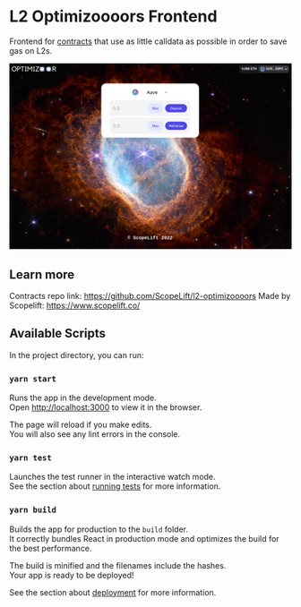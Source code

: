 # L2 Optimizoooors Frontend

Frontend for [contracts](https://github.com/ScopeLift/l2-optimizoooors) that use as little calldata as possible in order to save gas on L2s.

<img title="screenshot" alt="screenshot of webpage" src="/images/screenshot.png">

## Learn more
Contracts repo link: https://github.com/ScopeLift/l2-optimizoooors
Made by Scopelift: https://www.scopelift.co/
## Available Scripts

In the project directory, you can run:

### `yarn start`

Runs the app in the development mode.\
Open [http://localhost:3000](http://localhost:3000) to view it in the browser.

The page will reload if you make edits.\
You will also see any lint errors in the console.

### `yarn test`

Launches the test runner in the interactive watch mode.\
See the section about [running tests](https://facebook.github.io/create-react-app/docs/running-tests) for more information.

### `yarn build`

Builds the app for production to the `build` folder.\
It correctly bundles React in production mode and optimizes the build for the best performance.

The build is minified and the filenames include the hashes.\
Your app is ready to be deployed!

See the section about [deployment](https://facebook.github.io/create-react-app/docs/deployment) for more information.